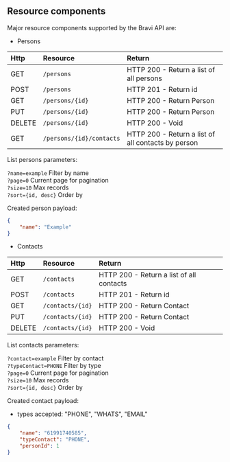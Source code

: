 ## Resource components
Major resource components supported by the Bravi API are:

- Persons

| Http      | Resource                 | Return                            |
|:----------|:-------------------------|:----------------------------------|
| GET       | `/persons`               | HTTP 200 - Return a list of all persons
| POST      | `/persons`               | HTTP 201 - Return id
| GET       | `/persons/{id}`          | HTTP 200 - Return Person
| PUT       | `/persons/{id}`          | HTTP 200 - Return Person
| DELETE    | `/persons/{id}`          | HTTP 200 - Void
| GET       | `/persons/{id}/contacts` | HTTP 200 - Return a list of all contacts by person

List persons parameters:

`?name=example` Filter by name  
`?page=0` Current page for pagination  
`?size=10` Max records  
`?sort={id, desc}` Order by  

Created person payload:
```json
{
    "name": "Example"
}
```

- Contacts

| Http      | Resource                  | Return                            |
|:----------|:--------------------------|:----------------------------------|
| GET       | `/contacts`               | HTTP 200 - Return a list of all contacts
| POST      | `/contacts`               | HTTP 201 - Return id
| GET       | `/contacts/{id}`          | HTTP 200 - Return Contact
| PUT       | `/contacts/{id}`          | HTTP 200 - Return Contact
| DELETE    | `/contacts/{id}`          | HTTP 200 - Void

List contacts parameters:

`?contact=example` Filter by contact  
`?typeContact=PHONE` Filter by type  
`?page=0` Current page for pagination  
`?size=10` Max records  
`?sort={id, desc}` Order by  

Created contact payload:

- types accepted: "PHONE", "WHATS", "EMAIL"

```json
{
    "name": "61991740585",
    "typeContact": "PHONE",
    "personId": 1
}
